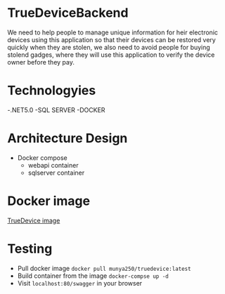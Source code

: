 # TrueDeviceBackend

We need to help people to manage unique information for heir electronic devices using this application so that their devices can be restored very quickly when they are stolen, we also need to avoid people for buying stolend gadges, where they will use this application to verify the device owner before they pay.

# Technologyies
-.NET5.0
-SQL SERVER
-DOCKER
# Architecture Design
* Docker compose
  * webapi container
  * sqlserver container
# Docker image
[TrueDevice image](https://hub.docker.com/repository/docker/munya250/truedevice)

# Testing 
- Pull docker image ```docker pull munya250/truedevice:latest```
- Build container from the image ```docker-compse up -d```
- Visit ```localhost:80/swagger``` in your browser




